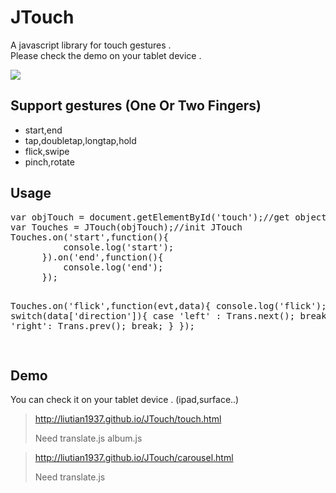 <h1>JTouch</h1>
<p>
A javascript library for touch gestures .<br/>
Please check the demo on your tablet device .
</p>
<p>
<img src="http://liutian1937.github.io/JTouch/images/jtouch.jpg" /></p>
<h2>Support gestures (One Or Two Fingers)</h2>
<ul>
  <li>start,end</li>
  <li>tap,doubletap,longtap,hold</li>
  <li>flick,swipe</li>
  <li>pinch,rotate</li>
</ul>

<h2>Usage</h2>
<pre>
var objTouch = document.getElementById('touch');//get object
var Touches = JTouch(objTouch);//init JTouch
Touches.on('start',function(){
		  console.log('start');
	  }).on('end',function(){
		  console.log('end');
	  });


Touches.on('flick',function(evt,data){
	console.log('flick');
	switch(data['direction']){
		case 'left' :
			Trans.next();
			break;
		case 'right':
			Trans.prev();
			break;
		}
	});

</pre>

<h2>Demo</h2>

You can check it on your tablet device . (ipad,surface..)
<blockquote>
<a href="http://liutian1937.github.io/JTouch/touch.html" target="_blank">http://liutian1937.github.io/JTouch/touch.html</a>

Need translate.js album.js
</blockquote>

<blockquote>
<a href="http://liutian1937.github.io/JTouch/carousel.html" target="_blank">http://liutian1937.github.io/JTouch/carousel.html</a>

Need translate.js
</blockquote>


